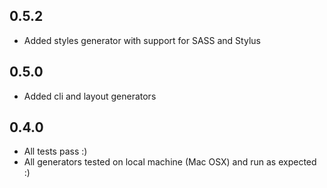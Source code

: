 ## 0.5.2

- Added styles generator with support for SASS and Stylus

## 0.5.0

- Added cli and layout generators

## 0.4.0

- All tests pass :)
- All generators tested on local machine (Mac OSX) and run as expected :)